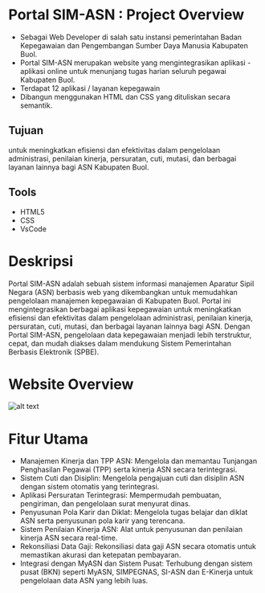 # Portal SIM-ASN : Project Overview
- Sebagai Web Developer di salah satu instansi pemerintahan Badan Kepegawaian dan Pengembangan Sumber Daya Manusia Kabupaten Buol.
- Portal SIM-ASN merupakan website yang mengintegrasikan aplikasi - aplikasi online untuk menunjang tugas harian seluruh pegawai Kabupaten Buol. 
- Terdapat 12 aplikasi / layanan kepegawain
- Dibangun menggunakan HTML dan CSS yang dituliskan secara semantik.

## Tujuan
untuk meningkatkan efisiensi dan efektivitas dalam pengelolaan administrasi, penilaian kinerja, persuratan, cuti, mutasi, dan berbagai layanan lainnya bagi ASN Kabupaten Buol.

## Tools
- HTML5
- CSS
- VsCode

# Deskripsi
Portal SIM-ASN adalah sebuah sistem informasi manajemen Aparatur Sipil Negara (ASN) berbasis web yang dikembangkan untuk memudahkan pengelolaan manajemen kepegawaian di Kabupaten Buol. Portal ini mengintegrasikan berbagai aplikasi kepegawaian untuk meningkatkan efisiensi dan efektivitas dalam pengelolaan administrasi, penilaian kinerja, persuratan, cuti, mutasi, dan berbagai layanan lainnya bagi ASN. Dengan Portal SIM-ASN, pengelolaan data kepegawaian menjadi lebih terstruktur, cepat, dan mudah diakses dalam mendukung Sistem Pemerintahan Berbasis Elektronik (SPBE).

# Website Overview
![alt text](https://github.com/bumianugrahhh/SIM-ASN-Portal-for-Buol-District-Staffing/blob/main/assets/Overview%20Portal%20SIM-ASN.png)

# Fitur Utama
- Manajemen Kinerja dan TPP ASN: Mengelola dan memantau Tunjangan Penghasilan Pegawai (TPP) serta kinerja ASN secara terintegrasi.
- Sistem Cuti dan Disiplin: Mengelola pengajuan cuti dan disiplin ASN dengan sistem otomatis yang terintegrasi.
- Aplikasi Persuratan Terintegrasi: Mempermudah pembuatan, pengiriman, dan pengelolaan surat menyurat dinas.
- Penyusunan Pola Karir dan Diklat: Mengelola tugas belajar dan diklat ASN serta penyusunan pola karir yang terencana.
- Sistem Penilaian Kinerja ASN: Alat untuk penyusunan dan penilaian kinerja ASN secara real-time.
- Rekonsiliasi Data Gaji: Rekonsiliasi data gaji ASN secara otomatis untuk memastikan akurasi dan ketepatan pembayaran.
- Integrasi dengan MyASN dan Sistem Pusat: Terhubung dengan sistem pusat (BKN) seperti MyASN, SIMPEGNAS, SI-ASN dan E-Kinerja untuk pengelolaan data ASN yang lebih luas.

